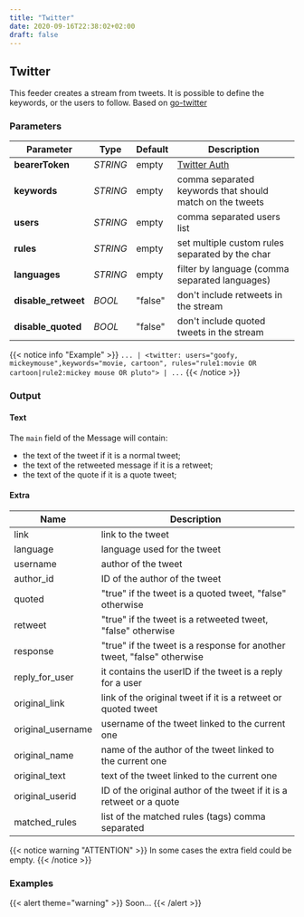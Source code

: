 ```yaml
---
title: "Twitter"
date: 2020-09-16T22:38:02+02:00
draft: false
---
```


## Twitter

This feeder creates a stream from tweets. It is possible to define the keywords, or the users to follow.
Based on [go-twitter](github.com/g8rswimmer/go-twitter/v2)

### Parameters

| Parameter           | Type     | Default | Description                                                                                                                        |
|---------------------|----------|---------|------------------------------------------------------------------------------------------------------------------------------------|
| **bearerToken**     | _STRING_ | empty   | [Twitter Auth](https://developer.twitter.com/en/docs/twitter-api/getting-started/guide)                                            |
| **keywords**        | _STRING_ | empty   | comma separated keywords that should match on the tweets                                                                           |
| **users**           | _STRING_ | empty   | comma separated users list                                                                                                         |
| **rules**           | _STRING_ | empty   | set multiple custom rules separated by the char | and in the form tag_name:rule [documentation](https://developer.twitter.com/en/docs/twitter-api/tweets/filtered-stream/integrate/build-a-rule) |
| **languages**       | _STRING_ | empty   | filter by language (comma separated languages)                                                                                     |
| **disable_retweet** | _BOOL_   | "false" | don't include retweets in the stream                                                                                               |
| **disable_quoted**  | _BOOL_   | "false" | don't include quoted tweets in the stream                                                                                          |
 
{{< notice info "Example" >}} 
`... | <twitter: users="goofy, mickeymouse",keywords="movie, cartoon", rules="rule1:movie OR cartoon|rule2:mickey mouse OR pluto"> | ...`
{{< /notice >}}

### Output

#### Text

The `main` field of the Message will contain:

 * the text of the tweet if it is a normal tweet;
 * the text of the retweeted message if it is a retweet;
 * the text of the quote if it is a quote tweet;

#### Extra

| Name              | Description                                                            |
|-------------------|------------------------------------------------------------------------|
| link              | link to the tweet                                                      |
| language          | language used for the tweet                                            |
| username          | author of the tweet                                                    |
| author_id         | ID of the author of the tweet                                          |
| quoted            | "true" if the tweet is a quoted tweet, "false" otherwise               |
| retweet           | "true" if the tweet is a retweeted tweet, "false" otherwise            |
| response          | "true" if the tweet is a response for another tweet, "false" otherwise |
| reply_for_user    | it contains the userID if the tweet is a reply for a user              |
| original_link     | link of the original tweet if it is a retweet or quoted tweet          |
| original_username | username of the tweet linked to the current one                        |
| original_name     | name of the author of the tweet linked to the current one              |
| original_text     | text of the tweet linked to the current one                            |
| original_userid   | ID of the original author of the tweet if it is a retweet or a quote   |
| matched_rules     | list of the matched rules (tags) comma separated                       |

{{< notice warning "ATTENTION" >}} 
In some cases the extra field could be empty.
{{< /notice >}}

### Examples

{{< alert theme="warning" >}}
Soon...
{{< /alert >}} 